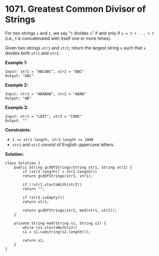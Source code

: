# 1071. Greatest Common Divisor of Strings

For two strings `s` and `t`, we say "`t` divides `s`" if and only if `s = t + ... + t` (i.e., t is concatenated with itself one or more times).

Given two strings `str1` and `str2`, return the largest string `x` such that `x` divides both `str1` and `str2`.

**Example 1:**
```
Input: str1 = "ABCABC", str2 = "ABC"
Output: "ABC"
```
**Example 2:**
```
Input: str1 = "ABABAB", str2 = "ABAB"
Output: "AB"
```
**Example 3:**
```
Input: str1 = "LEET", str2 = "CODE"
Output: ""
``` 

**Constraints:**

* `1 <= str1.length, str2.length <= 1000`
* `str1` and `str2` consist of English uppercase letters.

**Solution:**
```
class Solution {
    public String gcdOfStrings(String str1, String str2) {
        if (str1.length() < str2.length())
        return gcdOfStrings(str2, str1);
        
        if (!str1.startsWith(str2))
        return "";
        
        if (str2.isEmpty())
        return str1;
        
        return gcdOfStrings(str2, mod(str1, str2));
    }
    
    private String mod(String s1, String s2) {
        while (s1.startsWith(s2))
        s1 = s1.substring(s2.length());
        
        return s1;
    }
}
```
